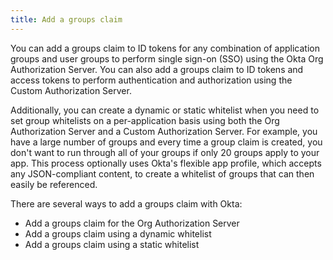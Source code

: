 ```yaml
---
title: Add a groups claim
---
```

You can add a groups claim to ID tokens for any combination of application groups and user groups to perform single sign-on (SSO) using the Okta Org Authorization Server. You can also add a groups claim to ID tokens and access tokens to perform authentication and authorization using the Custom Authorization Server.

Additionally, you can create a dynamic or static whitelist when you need to set group whitelists on a per-application basis using both the Org Authorization Server and a Custom Authorization Server. For example, you have a large number of groups and every time a group claim is created, you don't want to run through all of your groups if only 20 groups apply to your app. This process optionally uses Okta's flexible app profile, which accepts any JSON-compliant content, to create a whitelist of groups that can then easily be referenced.

There are several ways to add a groups claim with Okta:

* <GuideLink link="../add-groups-claim-org-as">Add a groups claim for the Org Authorization Server</GuideLink>
* <GuideLink link="../add-groups-claim-dynamic-white">Add a groups claim using a dynamic whitelist</GuideLink>
* <GuideLink link="../add-groups-claim-static-white">Add a groups claim using a static whitelist</GuideLink>

<NextSectionLink/>
